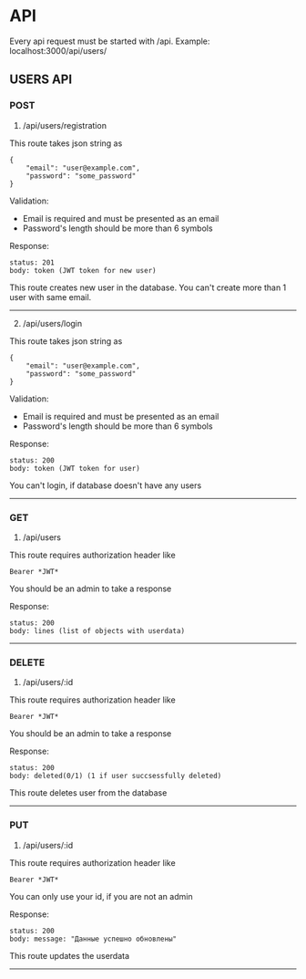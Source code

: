 # API

Every api request must be started with /api. Example: localhost:3000/api/users/

## USERS API

### POST

1. /api/users/registration

This route takes json string as

```
{
    "email": "user@example.com",
    "password": "some_password"
}
```

Validation:

- Email is required and must be presented as an email
- Password's length should be more than 6 symbols

Response:

    status: 201
    body: token (JWT token for new user)

This route creates new user in the database. You can't create more than 1 user with same email.

<hr>

2. /api/users/login

This route takes json string as

```
{
    "email": "user@example.com",
    "password": "some_password"
}
```

Validation:

- Email is required and must be presented as an email
- Password's length should be more than 6 symbols

Response:

    status: 200
    body: token (JWT token for user)

You can't login, if database doesn't have any users

<hr>

### GET

1. /api/users

This route requires authorization header like

    Bearer *JWT*

You should be an admin to take a response

Response:

    status: 200
    body: lines (list of objects with userdata)

<hr>

### DELETE

1. /api/users/:id

This route requires authorization header like

    Bearer *JWT*

You should be an admin to take a response

Response:

    status: 200
    body: deleted(0/1) (1 if user succsessfully deleted)

This route deletes user from the database

<hr>

### PUT

1. /api/users/:id

This route requires authorization header like

    Bearer *JWT*

You can only use your id, if you are not an admin

Response:

    status: 200
    body: message: "Данные успешно обновлены"

This route updates the userdata

<hr>

